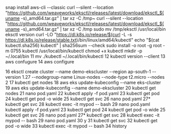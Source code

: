 snap install aws-cli --classic 
curl --silent --location "https://github.com/weaveworks/eksctl/releases/latest/download/eksctl_$(uname -s)_amd64.tar.gz" | tar xz -C /tmp~
curl --silent --location "https://github.com/weaveworks/eksctl/releases/latest/download/eksctl_$(uname -s)_amd64.tar.gz" | tar xz -C /tmp
sudo mv /tmp/eksctl /usr/local/bin
eksctl version
curl -LO "https://dl.k8s.io/release/$(curl -L -s https://dl.k8s.io/release/stable.txt)/bin/linux/amd64/kubectl"
echo "$(cat kubectl.sha256)  kubectl" | sha256sum --check
sudo install -o root -g root -m 0755 kubectl /usr/local/bin/kubectl
chmod +x kubectl
 mkdir -p ~/.local/bin
   11  mv ./kubectl ~/.local/bin/kubectl
   12  kubectl version --client
   13  aws confugure
   14  aws configure
   
   16  eksctl create cluster --name demo-ekscluster --region ap-south-1 --version 1.27 --nodegroup-name Linux-nodes --node-type t2.micro --nodes 2
   17  kubectl get nodes
   18  aws eks update-kubeconfig --name eks-cluster
   19  aws eks update-kubeconfig --name demo-ekscluster
   20  kubectl get nodes
   21  nano pod.yaml
   22  kubectl apply -f pod.yaml 
   23  kubectl get pod
   24  kubectl get pod -o wide
   25  kubectl get svc
   26  nano pod.yaml
   27* kubectl get svc
   28  kubectl exec -it mypod -- bash
   29  nano pod.yaml
   kubectl apply -f pod.yaml 
   23  kubectl get pod
   24  kubectl get pod -o wide
   25  kubectl get svc
   26  nano pod.yaml
   27* kubectl get svc
   28  kubectl exec -it mypod -- bash
   29  nano pod.yaml
   30  y
   31  kubectl get svc
   32  kubectl get pod -o wide
   33  kubectl exec -it mypod -- bash
   34  history 
